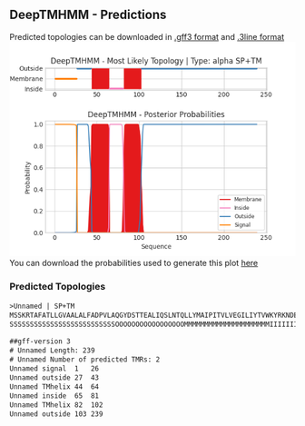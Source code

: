 ## DeepTMHMM - Predictions
Predicted topologies can be downloaded in [.gff3 format](TMRs.gff3) and [.3line format](predicted_topologies.3line)
![picture](plot.png)
You can download the probabilities used to generate this plot [here](Unnamed_probs.csv)
### Predicted Topologies
```
>Unnamed | SP+TM
MSSKRTAFATLLGVAALALFADPVLAQGYDSTTEALIQSLNTQLLYMAIPITVLVEGILIYTVWKYRKNDEPKPTKENRRLEISWTIATALVLLVVGYASYGVMANGYVSNASGEYQPSQQAVEVEVVGQKYLWKFNYEGENVSTTGTLVIPKGQNVFLNVTSTDWLHAFHVPELGLKQDAIPGTHNTIKTKPTETGTYQLYCAEYCGVGHSKMLGEVKVVSQQEYQNWLDEQRGNSSS
SSSSSSSSSSSSSSSSSSSSSSSSSSOOOOOOOOOOOOOOOOOMMMMMMMMMMMMMMMMMMMMMIIIIIIIIIIIIIIIIIMMMMMMMMMMMMMMMMMMMMMOOOOOOOOOOOOOOOOOOOOOOOOOOOOOOOOOOOOOOOOOOOOOOOOOOOOOOOOOOOOOOOOOOOOOOOOOOOOOOOOOOOOOOOOOOOOOOOOOOOOOOOOOOOOOOOOOOOOOOOOOOOOOOOOOOOOOOOOO

```


```
##gff-version 3
# Unnamed Length: 239
# Unnamed Number of predicted TMRs: 2
Unnamed	signal	1	26				
Unnamed	outside	27	43				
Unnamed	TMhelix	44	64				
Unnamed	inside	65	81				
Unnamed	TMhelix	82	102				
Unnamed	outside	103	239				

```
